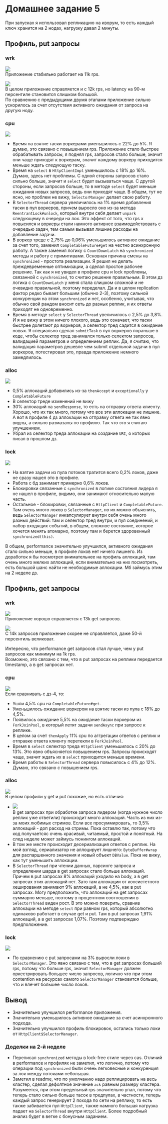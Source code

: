 # Домашнее задание 5
При запусках я использовал репликацию на кворум, то есть каждый ключ хранится на 2 нодах, нагрузку давал 2 минуты.

## Профиль, put запросы
### wrk
![](resources/wrk_put_11k_rps.png)  
Приложение стабильно работает на 11k rps.

![](resources/wrk_put_12k_rps.png)  
В целом приложение справляется и с 12k rps, но latency на 90-м персентиле становится слишком большой.  
По сравнению с предыдущими двумя этапами приложение сильно ускорилось за счет отсутствия активного ожидания от запроса на другую ноду.     

### cpu
![](resources/cpu_put_profile.png)
* Время на взятие таски воркерами уменьшилось с 22% до 5%. Я думаю, это связано с повышением rps. Приложение стало быстрее обрабатывать запросы, я поднял rps, запросов стало больше, значит они чаще приходят к воркерам, значит каждому воркеру приходится меньше ждать следующую таску.      
* Время на `select` в `HttpClientImpl` уменьшилось с 18% до 16%. Думаю, здесь нет проблемы. С одной стороны запросов стало сильно больше, значит и `select` будет вызываться чаще. С другой стороны, если запросов больше, то в методе `select` будет меньше ожидания новых запросов, ведь они приходят чаще. В общем, тут не ясно, но проблем не вижу, `SelectorManager` делает свою работу.  
* В `SelectorThread` сервера увеличилось на 1% время добавления таски в пул воркеров, причем выросло оно из-за метода `ReentrantLock#unlock`, который внутри себя делает `unpark` следующему в очереди на лок. Это эффект от того, что rps x повысился и воркеры стали намного активнее взаимодействовать с очередью задач, тем самым вызывал лишние расходы на добавление задачи.  
* В воркер треде с 2,75% до 0,06% уменьшилось активное ожидание за счет того, заменил `CompletableFuture#get` на честно асинхронную работу. А также заменил логику с `CountDownLatch` на `synchronized` методы и работу с примитивами. Основная причина смены на `synchronized` - простота реализации. Я решил не делать преждевременные оптимизации, а сделал простое рабочее решение. Так как я не увидел в профиле cpu и lock проблемы, связанной с `synchronized`, то считаю решение правильным. В этом дз логика с `CountDownLatch` у меня стала слишком сложной и не очевидно правильной, поэтому переделал. Да и в целом replication фактор редко бывает большим (обычно 2-3), поэтому сильной конкуренции на этом `synchronized` и нет, особенно, учитывая, что обычно свой рандом вносит сеть до разных реплик, и их ответы приходят не одновременно.
* Время в методе `select` у `SelectorThread` увеличилось с 2,5% до 3,8%. И я не вижу в этом ничего плохого, ведь это означает, что таски быстрее долетают до воркеров, а селектор тред садится в ожидание новых. Я специально сделал `submitTask` в пул воркеров пораньше в коде, чтобы селектор тред занимался только селектом запросов, валидацией параметров и определением реплик. Да, я считаю, что валидация параметров дешевле чем submit отдельной задачи в пул воркеров, потестировал это, правда приложение немного замедлилось.

### alloc
![](resources/alloc_put_profile.png)
* 0,5% аллокаций добавились из-за `thenAccept` и `exceptionally` у `CompletableFuture`  
* В селектор треде изменений не вижу
* 30% аллокаций на `sendResponse`, то есть на отправку ответа клиенту. Хорошо, что их так много, потому что все эти аллокации не лишние. А вот в профиле 4 дз аллокации на отправку ответа не так явно видны, а сильно размазаны по профилю. Так что это я считаю улучшением.
* Убрал из селектор треда аллокации на создание `URI`, о которых писал в прошлом дз.

### lock
![](resources/lock_put_profile.png)
* На взятие задачи из пула потоков тратится всего 0,2% локов, даже не сразу нашел это в профиле.
* Работа с бд занимает примерно 0,6% локов.
* Блокировки связанные с `synchronized` в логике состояния лидера я не нашел в профиле, видимо, они занимают относительно малую часть.
* Остальное - блокировки, связанные с `HttpClient` и `CompletableFuture`. Там очень много локов в `SelectorManager`, но их можно объяснить, ведь `SelectorManager` инкапсулирует внутри себя очень много разных действий: там и селектор тред внутри, и пул соединений, и набор входящих событий, в общем, сложное состояние, которое хочется менять атомарно, поэтому там и берется здоровенный `synchronized(this)`.   

В общем, performance значительно улучшился, активного ожидания стало сильно меньше, в профиле локов нет ничего лишнего. Из доработок я бы посмотрел внимательнее на профиль аллокаций, там очень много мелких аллокаций, если внимательно на них посмотреть, есть большой шанс найти не необходимые аллокации. Мб займусь этим на 2 неделе дз. 

## Профиль, get запросы

### wrk
![](resources/wrk_get_13k_rps.png)  
Приложение хорошо справляется с 13k get запросов.  

![](resources/wrk_get_14k_rps.png)  
С 14k запросов приложение скорее не справляется, даже 50-й персентиль великоват.  

Интересно, что performance get запросов стал лучше, чем у put запросов как минимум на 1k rps.  
Возможно, это связано с тем, что в put запросах на реплики передается timestamp, а в get запросах нет.  

### cpu
![](resources/cpu_get_profile.png)  
Если сравнивать с дз-4, то:
* Ушли 4,5% cpu на `CompletableFuture#get`.  
* Уменьшилось ожидание воркером на взятие таски из пула с 18% до 4,5%.  
* Появилось ожидание 5,5% на ожидание таски воркером из `ForkJoinPool`, в который летят задачи `sendAsync` при запросе к реплике.
* В целом за счет `thenApply` 11% cpu по аггрегации ответов с реплик и отправке ответа клиенту перетекли в `ForkJoinPool`.  
* Время в `select` селектор треда `HttpClient` уменьшилось с 20% до 13%. Это явно объясняется повышением rps. Запросы происходят чаще, значит ждать их в `select` приходится меньше времени.  
* Время работы в `SelectorThread` сервера повысилось с 4% до 12%. Думаю, это связано с повышением rps.
 
### alloc
![](resources/alloc_get_profile.png)  
В целом профили у get и put похожие, но есть отличия:
* ![](resources/alloc_diff.png)  
В get запросах при обработке запроса лидером (когда нужное число реплик уже ответили) происходит много аллокаций. Часть из них из-за моих любимых стримов. Если все просуммировать, то 3,5% аллокаций - доп расход на стримы. Пока оставлю так, потому что код получаетсяс очень красивый, читаемый, простой и понятный. На след неделе может займусь тюнингом аллокаций.    
* В том же месте происходит десериализация ответов с реплик. На мой взгляд, сериализатор не аллоцирует лишнего: `ByteBuffer#wrap` для распаршенного значения и новый объект `DBValue`. Пока не вижу, как тут уменьшить аллокации.  
* В `SelectorThread` при чтении данных, парсинге запроса и определении шарда в get запросах стало больше аллокаций. Причем в put запросах 8% аллокаций уходило на body, а в get запросах этих аллокаций нет. Зато там аллокации от консистетного хеширования занимают 9% аллокаций, а не 4,5%, как в put запросах. Могу предположить, что аллокаций на get запросах суммарно меньше, поэтому в процентном соотношении в `SelectorThread` виден рост. В это можно поверить, сравнив аллокации на методе `select` при равном rps, который абсолютно одинаково работает в случае get и put. Там в put запросах 1,91% аллокаций, а в get запросах 1,07%. Поэтому подтверждаю предположение.   

### lock
![](resources/lock_get_profile.png)  
* По сравнению с put запросами на 3% выросли локи в `SelectorManager`. Это явно связано с тем, что в get запросах больший rps, потому что больше rps, значит `SelectorManager` должен оркестрировать большее число запросов, логично что при этом contention на ресурсах самого `SelectorManager` становится больше, что и влечет большее число локов.

## Вывод
* Значительно улучшился performance приложения.
* Значительно уменьшилось активное ожидание за счет асинхронного подхода.
* Значительно улучшился профиль блокировок, остались только локи от `HttpClient$SelectorManager`.

### Доделки на 2-й неделе
* Переписал `synchronized` методы в lock-free стиле через cas. Отличий в performance и профилях не заметил, что логично, потому что операции под `synchronized` были очень легковесные и конкуренция за лок между потоками небольшая.
* Заметил в readme, что по умолчанию надо реплицировать на весь кластер, сделал дефолтное значение `ack` равным размеру кластера. Разумеется, при этом предельный rps значительно упал, потому что теперь стало сильно больше тасок в тредпулах, в частности, теперь каждый запрос генерирует 2 похода по сети на реплику, то есть также забивается пул `HttpClient`, также намного большая нагрузка падает на `SelectorThread` внутри `HttpClient`. Более подробный анализ будет в ветке с бонусным заданием. 